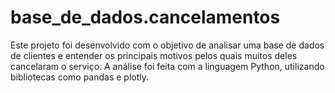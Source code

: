 # base_de_dados.cancelamentos
Este projeto foi desenvolvido com o objetivo de analisar uma base de dados de clientes e entender os principais motivos pelos quais muitos deles cancelaram o serviço. A análise foi feita com a linguagem Python, utilizando bibliotecas como pandas e plotly.
